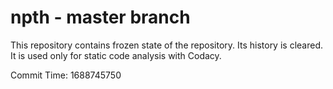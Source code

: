 # npth - master branch

This repository contains frozen state of the repository.
Its history is cleared. It is used only for static code
analysis with Codacy.

Commit Time: 1688745750